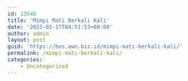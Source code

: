 ```yaml
---
id: 13546
title: 'Mimpi Mati Berkali Kali'
date: '2023-03-17T04:51:53+00:00'
author: admin
layout: post
guid: 'https://bos.awn.biz.id/mimpi-mati-berkali-kali/'
permalink: /mimpi-mati-berkali-kali/
categories:
    - Uncategorized
---
```


